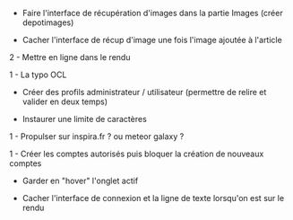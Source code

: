 - Faire l'interface de récupération d'images dans la partie Images (créer depotimages)

- Cacher l'interface de récup d'image une fois l'image ajoutée à l'article

2 - Mettre en ligne dans le rendu

1 - La typo OCL

- Créer des profils administrateur / utilisateur (permettre de relire et valider en deux temps)

- Instaurer une limite de caractères

1 - Propulser sur inspira.fr ? ou meteor galaxy ?

1 - Créer les comptes autorisés puis bloquer la création de nouveaux comptes

- Garder en "hover" l'onglet actif

- Cacher l'interface de connexion et la ligne de texte lorsqu'on est sur le rendu
